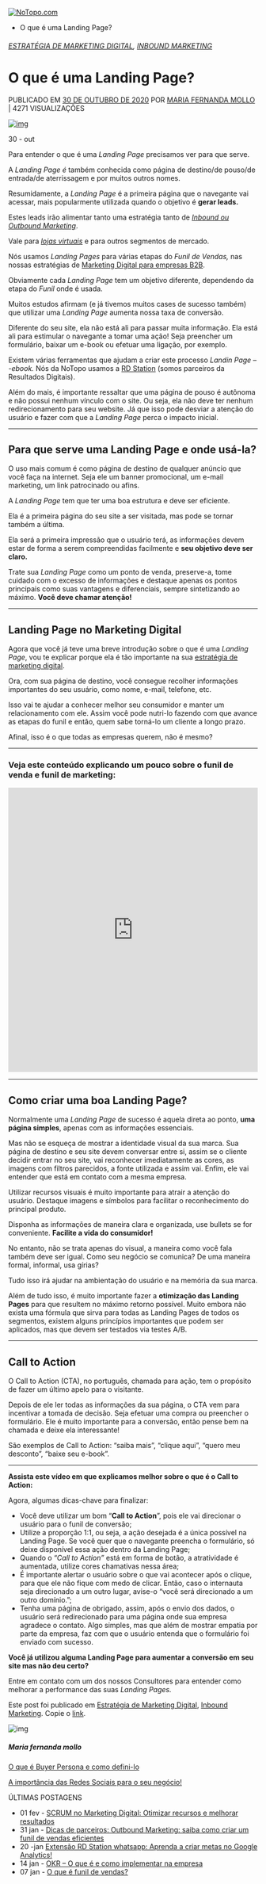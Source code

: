 

[![NoTopo.com](https://sp-ao.shortpixel.ai/client/to_auto,q_glossy,ret_img,w_290,h_78/https://notopo.com/wp-content/uploads/2020/10/Logo-Notopo.com_.png)](https://notopo.com/)

-  O que é uma Landing Page?

###### [ESTRATÉGIA DE MARKETING DIGITAL](https://notopo.com/categoria/consultoria-marketing-digital/), [INBOUND MARKETING](https://notopo.com/categoria/inbound-marketing/)

# O que é uma Landing Page?

PUBLICADO EM [30 DE OUTUBRO DE 2020](https://notopo.com/blog/o-que-e-uma-landing-page/) POR [MARIA FERNANDA MOLLO](https://notopo.com/blog/author/maria-fernanda-mollo/) | 4271 VISUALIZAÇÕES

[![img](https://sp-ao.shortpixel.ai/client/to_auto,q_glossy,ret_img,w_1020,h_510/https://notopo.com/wp-content/uploads/2020/10/CC-Posts-blog-novas-alternativas-a-partir-do-dia-05032021-56.jpg)](https://notopo.com/blog/o-que-e-uma-landing-page/)

30 - out

Para entender o que é uma *Landing Page* precisamos ver para que serve.

A *Landing Page é* também conhecida como página de destino/de pouso/de entrada/de aterrissagem e por muitos outros nomes.

Resumidamente, a *Landing Page* é a primeira página que o navegante vai acessar, mais popularmente utilizada quando o objetivo é **gerar leads.**

Estes leads irão alimentar tanto uma estratégia tanto de *[Inbound ou Outbound Marketing](https://notopo.com/blog/inbound-e-outbound-marketing-qual-estrategia-implementar/)*.

Vale para *[lojas virtuais](https://notopo.com/blog/o-que-e-e-commerce-e-para-que-serve/)* e para outros segmentos de mercado.

Nós usamos *Landing Pages* para várias etapas do *Funil de Vendas,* nas nossas estratégias de [Marketing Digital para empresas B2B](https://notopo.com/blog/marketing-digital-para-empresas-de-tecnologia-b2b/).

Obviamente cada *Landing Page* tem um objetivo diferente, dependendo da etapa do *Funil* onde é usada.

Muitos estudos afirmam (e já tivemos muitos cases de sucesso também) que utilizar uma *Landing Page* aumenta nossa taxa de conversão.

Diferente do seu site, ela não está ali para passar muita informação. Ela está ali para estimular o navegante a tomar uma ação! Seja preencher um formulário, baixar um e-book ou efetuar uma ligação, por exemplo.

Existem várias ferramentas que ajudam a criar este processo *Landin Page – -ebook.* Nós da NoTopo usamos a [RD Station](https://www.rdstation.com/) (somos parceiros da Resultados Digitais).

Além do mais, é importante ressaltar que uma página de pouso é autônoma e não possui nenhum vínculo com o site. Ou seja, ela não deve ter nenhum redirecionamento para seu website. Já que isso pode desviar a atenção do usuário e fazer com que a *Landing Page* perca o impacto inicial.

------

## 

## Para que serve uma Landing Page e onde usá-la?

O uso mais comum é como página de destino de qualquer anúncio que você faça na internet. Seja ele um banner promocional, um e-mail marketing, um link patrocinado ou afins.

A *Landing Page* tem que ter uma boa estrutura e deve ser eficiente.

Ela é a primeira página do seu site a ser visitada, mas pode se tornar também a última.

Ela será a primeira impressão que o usuário terá, as informações devem estar de forma a serem compreendidas facilmente e **seu objetivo deve ser claro.**

Trate sua *Landing Page* como um ponto de venda, preserve-a, tome cuidado com o excesso de informações e destaque apenas os pontos principais como suas vantagens e diferenciais, sempre sintetizando ao máximo. **Você deve chamar atenção!**

------

## Landing Page no Marketing Digital

Agora que você já teve uma breve introdução sobre o que é uma *Landing Page*, vou te explicar porque ela é tão importante na sua [estratégia de marketing digital](https://notopo.com/blog/consultoria-de-marketing-digital-agencia-como-escolher/).

Ora, com sua página de destino, você consegue recolher informações importantes do seu usuário, como nome, e-mail, telefone, etc.

Isso vai te ajudar a conhecer melhor seu consumidor e manter um relacionamento com ele. Assim você pode nutri-lo fazendo com que avance as etapas do funil e então, quem sabe torná-lo um cliente a longo prazo.

Afinal, isso é o que todas as empresas querem, não é mesmo?

------

### Veja este conteúdo explicando um pouco sobre o funil de venda e funil de marketing:

<iframe title="Qual é a diferença entre o Funil de Marketing e o Funil de Vendas?" width="1020" height="574" src="https://www.youtube.com/embed/vbb9-9A0A0E?start=157&amp;feature=oembed" frameborder="0" allow="accelerometer; autoplay; clipboard-write; encrypted-media; gyroscope; picture-in-picture" allowfullscreen="" style="box-sizing: border-box; max-width: 100%;"></iframe>



------

## Como criar uma boa Landing Page?

Normalmente uma *Landing Page* de sucesso é aquela direta ao ponto, **uma página simples**, apenas com as informações essenciais.

Mas não se esqueça de mostrar a identidade visual da sua marca. Sua página de destino e seu site devem conversar entre si, assim se o cliente decidir entrar no seu site, vai reconhecer imediatamente as cores, as imagens com filtros parecidos, a fonte utilizada e assim vai. Enfim, ele vai entender que está em contato com a mesma empresa.

Utilizar recursos visuais é muito importante para atrair a atenção do usuário. Destaque imagens e símbolos para facilitar o reconhecimento do principal produto.

Disponha as informações de maneira clara e organizada, use bullets se for conveniente. **Facilite a vida do consumidor!**

No entanto, não se trata apenas do visual, a maneira como você fala também deve ser igual. Como seu negócio se comunica? De uma maneira formal, informal, usa gírias?

Tudo isso irá ajudar na ambientação do usuário e na memória da sua marca.

Além de tudo isso, é muito importante fazer a **otimização das Landing Pages** para que resultem no máximo retorno possível. Muito embora não exista uma fórmula que sirva para todas as Landing Pages de todos os segmentos, existem alguns princípios importantes que podem ser aplicados, mas que devem ser testados via testes A/B.

------

## Call to Action

O Call to Action (CTA), no português, chamada para ação, tem o propósito de fazer um último apelo para o visitante.

Depois de ele ler todas as informações da sua página, o CTA vem para incentivar a tomada de decisão. Seja efetuar uma compra ou preencher o formulário. Ele é muito importante para a conversão, então pense bem na chamada e deixe ela interessante!

São exemplos de Call to Action: “saiba mais”, “clique aqui”, “quero meu desconto”, “baixe seu e-book”.

------

**Assista este vídeo em que explicamos melhor sobre o que é o Call to Action:** 

Agora, algumas dicas-chave para finalizar:

- Você deve utilizar um bom “**Call to Action**”, pois ele vai direcionar o usuário para o funil de conversão;
- Utilize a proporção 1:1, ou seja, a ação desejada é a única possível na Landing Page. Se você quer que o navegante preencha o formulário, só deixe disponível essa ação dentro da Landing Page;
- Quando o “*Call to Action”* está em forma de botão, a atratividade é aumentada, utilize cores chamativas nessa área;
- É importante alertar o usuário sobre o que vai acontecer após o clique, para que ele não fique com medo de clicar. Então, caso o internauta seja direcionado a um outro lugar, avise-o “você será direcionado a um outro domínio.”;
- Tenha uma página de obrigado, assim, após o envio dos dados, o usuário será redirecionado para uma página onde sua empresa agradece o contato. Algo simples, mas que além de mostrar empatia por parte da empresa, faz com que o usuário entenda que o formulário foi enviado com sucesso.

**Você já utilizou alguma Landing Page para aumentar a conversão em seu site mas não deu certo?**

Entre em contato com um dos nossos Consultores para entender como melhorar a performance das suas *Landing Pages.*

Este post foi publicado em [Estratégia de Marketing Digital](https://notopo.com/categoria/consultoria-marketing-digital/), [Inbound Marketing](https://notopo.com/categoria/inbound-marketing/). Copie o [link](https://notopo.com/blog/o-que-e-uma-landing-page/).

![img](https://secure.gravatar.com/avatar/?s=90&d=mm&r=g)

##### Maria fernanda mollo

[ O que é Buyer Persona e como defini-lo](https://notopo.com/blog/o-que-e-buyer-persona-e-como-defini-lo/)

[A importância das Redes Sociais para o seu negócio! ](https://notopo.com/blog/importancia-das-redes-sociais/)



ÚLTIMAS POSTAGENS

- 01 fev - [SCRUM no Marketing Digital: Otimizar recursos e melhorar resultados](https://notopo.com/blog/scrum-no-marketing-digital/)
- 31 jan - [Dicas de parceiros: Outbound Marketing: saiba como criar um funil de vendas eficientes](https://notopo.com/blog/outboundmarketingdicadeparceiros/)
- 20 -jan [Extensão RD Station whatsapp: Aprenda a criar metas no Google Analytics!](https://notopo.com/blog/extensao-rd-station-whatsapp-metas-no-google-analytics/)
- 14 jan - [OKR – O que é e como implementar na empresa](https://notopo.com/blog/okr-o-que-e-e-como-implementar-na-empresa/)
- 07 jan - [O que é funil de vendas?](https://notopo.com/blog/o-que-e-funil-de-vendas/)

